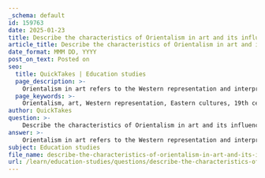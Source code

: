 ```yaml
---
_schema: default
id: 159763
date: 2025-01-23
title: Describe the characteristics of Orientalism in art and its influence on Western art, including key artists and works.
article_title: Describe the characteristics of Orientalism in art and its influence on Western art, including key artists and works.
date_format: MMM DD, YYYY
post_on_text: Posted on
seo:
  title: QuickTakes | Education studies
  page_description: >-
    Orientalism in art refers to the Western representation and interpretation of Eastern cultures characterized by exotic imagery, cultural misrepresentation, and a context of colonialism. Key artists include Eugène Delacroix, Jean-Auguste-Dominique Ingres, John Frederick Lewis, and Gustave Moreau.
  page_keywords: >-
    Orientalism, art, Western representation, Eastern cultures, 19th century, exoticism, cultural superiority, colonialism, key artists, Eugène Delacroix, Jean-Auguste-Dominique Ingres, John Frederick Lewis, Gustave Moreau, imagery, cultural misrepresentation, historical context, dominance, sensuality
author: QuickTakes
question: >-
    Describe the characteristics of Orientalism in art and its influence on Western art, including key artists and works.
answer: >-
    Orientalism in art refers to the Western representation and interpretation of Eastern cultures, particularly those of Asia, the Middle East, and North Africa. This artistic movement emerged prominently in the 19th century and is characterized by several key features and influences on Western art.\n\n### Characteristics of Orientalism in Art\n\n1. **Imagery and Aesthetic**: Orientalist art is often marked by exoticism, sensuality, and a fascination with the 'other.' Artists depicted the East as a land of mystery, allure, and sensuality, often portraying scenes of harems, bazaars, and landscapes that emphasized the perceived differences between Eastern and Western cultures. This imagery reinforced stereotypes of Eastern societies as static and unchanging, contrasting sharply with the dynamic narrative of Western progress.\n\n2. **Cultural Representation**: The representations in Orientalist art are not merely artistic expressions; they are deeply intertwined with cultural narratives that reflect power dynamics. The West often depicted the Orient as a place in need of civilizing, which justified colonial practices and reinforced a sense of cultural superiority. This portrayal served to establish a dichotomy between the 'civilized' West and the 'backward' East.\n\n3. **Historical Context**: The rise of Orientalism coincided with the expansion of Western empires. As colonial powers sought to understand and control Eastern territories, a body of knowledge emerged that was both scholarly and practical. This knowledge was disseminated through art, literature, and educational institutions, further entrenching the power dynamics at play.\n\n4. **Representation and Misrepresentation**: Orientalist art often misrepresents Eastern cultures, framing them through a lens that emphasizes exoticism and chaos. This misrepresentation has real-world implications, influencing public perception and policy decisions in the West. The narratives constructed in aesthetic texts often align with Western ideologies, perpetuating stereotypes and reinforcing colonial attitudes.\n\n### Key Artists and Works\n\nSeveral artists are notable for their contributions to Orientalism in art:\n\n- **Eugène Delacroix**: His painting "Liberty Leading the People" (1830) and works like "The Death of Sardanapalus" (1827) showcase a dramatic and romanticized view of the East, emphasizing emotional intensity and exotic themes.\n\n- **Jean-Auguste-Dominique Ingres**: Ingres' "La Grande Odalisque" (1814) exemplifies the sensual portrayal of Eastern women, reinforcing the exotic and eroticized image of the Orient.\n\n- **John Frederick Lewis**: Known for his detailed and vibrant depictions of Middle Eastern life, works like "The Hhareem" (c. 1870) reflect a fascination with the exotic and the intimate aspects of Eastern culture.\n\n- **Gustave Moreau**: His works, such as "The Apparition" (1876), often incorporate mythological and symbolic elements, blending Eastern themes with a dreamlike quality.\n\n### Influence on Western Art\n\nThe influence of Orientalism on Western art is profound. It not only shaped artistic practices but also contributed to the broader discourse surrounding colonialism and cultural representation. The exoticized images of the East became a staple in Western art, influencing movements such as Impressionism and later modern art. Artists began to explore themes of identity, race, and cultural representation, often in response to the Orientalist tradition.\n\nIn summary, Orientalism in art is characterized by its exotic imagery, cultural misrepresentation, and historical context rooted in colonialism. Key artists like Delacroix, Ingres, Lewis, and Moreau played significant roles in shaping this movement, which has had lasting implications for Western perceptions of Eastern cultures and continues to influence artistic practices today.
subject: Education studies
file_name: describe-the-characteristics-of-orientalism-in-art-and-its-influence-on-western-art-including-key-artists-and-works.md
url: /learn/education-studies/questions/describe-the-characteristics-of-orientalism-in-art-and-its-influence-on-western-art-including-key-artists-and-works
---
```


&nbsp;